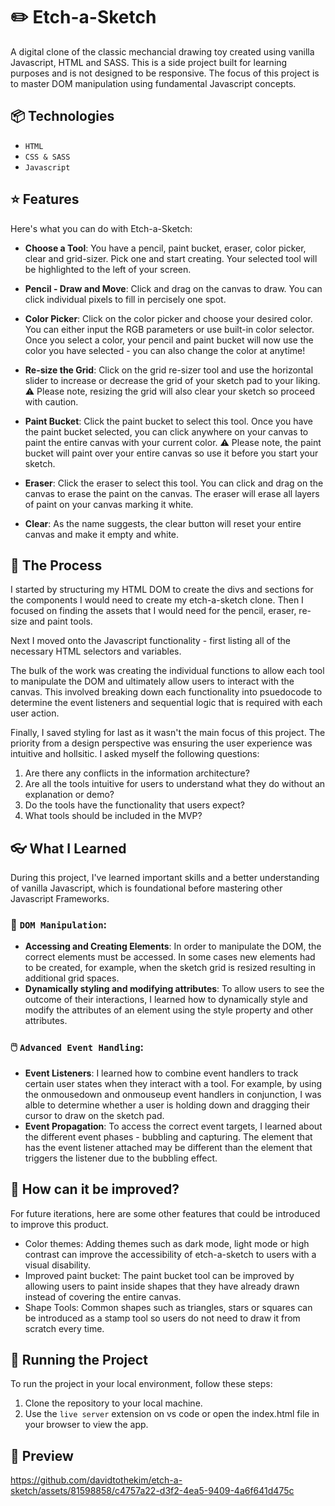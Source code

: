 # ✏️ Etch-a-Sketch

A digital clone of the classic mechancial drawing toy created using vanilla Javascript, HTML and SASS. This is a side project built for learning purposes and is not designed to be responsive. The focus of this project is to master DOM manipulation using fundamental Javascript concepts.

## 📦 Technologies

- `HTML`
- `CSS & SASS`
- `Javascript`

## ⭐ Features

Here's what you can do with Etch-a-Sketch:

- **Choose a Tool**: You have a pencil, paint bucket, eraser, color picker, clear and grid-sizer. Pick one and start creating. Your selected tool will be highlighted to the left of your screen. 

- **Pencil - Draw and Move**: Click and drag on the canvas to draw. You can click individual pixels to fill in percisely one spot.

- **Color Picker**: Click on the color picker and choose your desired color. You can either input the RGB parameters or use built-in color selector. Once you select a color, your pencil and paint bucket will now use the color you have selected - you can also change the color at anytime!

- **Re-size the Grid**: Click on the grid re-sizer tool and use the horizontal slider to increase or decrease the grid of your sketch pad to your liking. ⚠️ Please note, resizing the grid will also clear your sketch so proceed with caution. 

- **Paint Bucket**: Click the paint bucket to select this tool. Once you have the paint bucket selected, you can click anywhere on your canvas to paint the entire canvas with your current color. ⚠️ Please note, the paint bucket will paint over your entire canvas so use it before you start your sketch.

- **Eraser**: Click the eraser to select this tool. You can click and drag on the canvas to erase the paint on the canvas. The eraser will erase all layers of paint on your canvas marking it white.

- **Clear**: As the name suggests, the clear button will reset your entire canvas and make it empty and white.

## 📖 The Process

I started by structuring my HTML DOM to create the divs and sections for the components I would need to create my etch-a-sketch clone. Then I focused on finding the assets that I would need for the pencil, eraser, re-size and paint tools.

Next I moved onto the Javascript functionality - first listing all of the necessary HTML selectors and variables. 

The bulk of the work was creating the individual functions to allow each tool to manipulate the DOM and ultimately allow users to interact with the canvas. This involved breaking down each functionality into psuedocode to determine the event listeners and sequential logic that is required with each user action. 

Finally, I saved styling for last as it wasn't the main focus of this project. The priority from a design perspective was ensuring the user experience was intuitive and hollsitic. I asked myself the following questions:
1. Are there any conflicts in the information architecture?
2. Are all the tools intuitive for users to understand what they do without an explanation or demo?
3. Do the tools have the functionality that users expect?
4. What tools should be included in the MVP?

## 👓 What I Learned

During this project, I've learned important skills and a better understanding of vanilla Javascript, which is foundational before mastering other Javascript Frameworks.

### 🧠 `DOM Manipulation`:
- **Accessing and Creating Elements**: In order to manipulate the DOM, the correct elements must be accessed. In some cases new elements had to be created, for example, when the sketch grid is resized resulting in additional grid spaces.
- **Dynamically styling and modifying attributes**: To allow users to see the outcome of their interactions, I learned how to dynamically style and modify the attributes of an element using the style property and other attributes.

### 🖱️ `Advanced Event Handling`:
- **Event Listeners**: I learned how to combine event handlers to track certain user states when they interact with a tool. For example, by using the onmousedown and onmouseup event handlers in conjunction, I was alble to determine whether a user is holding down and dragging their cursor to draw on the sketch pad.
- **Event Propagation**: To access the correct event targets, I learned about the different event phases - bubbling and capturing. The element that has the event listener attached may be different than the element that triggers the listener due to the bubbling effect.

## 💭 How can it be improved?
For future iterations, here are some other features that could be introduced to improve this product.

- Color themes: Adding themes such as dark mode, light mode or high contrast can improve the accessibility of etch-a-sketch to users with a visual disability.
- Improved paint bucket: The paint bucket tool can be improved by allowing users to paint inside shapes that they have already drawn instead of covering the entire canvas.
- Shape Tools: Common shapes such as triangles, stars or squares can be introduced as a stamp tool so users do not need to draw it from scratch every time.

## 🚦 Running the Project
To run the project in your local environment, follow these steps:

1. Clone the repository to your local machine.
2. Use the `live server` extension on vs code or open the index.html file in your browser to view the app. 

## 🍿 Preview

https://github.com/davidtothekim/etch-a-sketch/assets/81598858/c4757a22-d3f2-4ea5-9409-4a6f641d475c






